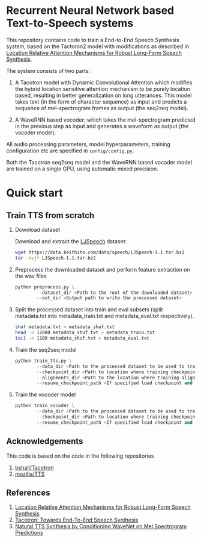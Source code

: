 # Recurrent Neural Network based Text-to-Speech systems

This repository contains code to train a End-to-End Speech Synthesis system, based on the Tactoron2 model with modifications as described in [Location Relative Attention Mechanisms for Robust Long-Form Speech Synthesis](https://arxiv.org/pdf/1910.10288.pdf).
 
The system consists of two parts:

1. A Tacotron model with Dynamic Convolutional Attention which modifies the hybrid location sensitive attention mechanism to be purely location based, resulting in better generalization on long utterances. This model takes text (in the form of character sequence) as input and predicts a sequence of mel-spectrogram frames as output (the seq2seq model).

2. A WaveRNN based vocoder; which takes the mel-spectrogram predicted in the previous step as input and generates a waveform as output (the vocoder model).

All audio processing parameters, model hyperparameters, training configuration etc are specified in `config/config.py`. 

Both the Tacotron seq2seq model and the WaveRNN based vocoder model are trained on a single GPU, using automatic mixed precision.
# Quick start

## Train TTS from scratch
1. Download dataset

    Download and extract the [LJSpeech](https://keithito.com/LJ-Speech-Dataset/) dataset:
    
    ```bash
    wget https://data.keithito.com/data/speech/LJSpeech-1.1.tar.bz2
    tar -xvjf LJSpeech-1.1.tar.bz2
    ```  

2. Preprocess the downloaded dataset and perform feature extraction on the wav files

    ```python
    python preprocess.py \
            --dataset_dir <Path to the root of the downloaded dataset> \
            --out_dir <Output path to write the processed dataset>
    ```

3. Split the processed dataset into train and eval subsets (split metadata.txt into metadata\_train.txt and metadata\_eval.txt respectively).
		
    ```bash
    shuf metadata.txt > metadata_shuf.txt
    head -n 12000 metadata_shuf.txt > metadata_train.txt
    tail -n 1100 metadata_shuf.txt > metadata_eval.txt
    ```

4. Train the seq2seq model

    ```python
    python train_tts.py \
            --data_dir <Path to the processed dataset to be used to train the model> \
            --checkpoint_dir <Path to location where training checkpoints will be saved> \
            --alignments_dir <Path to the location where training alignments will be saved> \
            --resume_checkpoint_path <If specified load checkpoint and resume training>
    ```

5. Train the vocoder model

    ```python
    python train_vocoder \
            --data_dir <Path to the processed dataset to be used to train the model> \
            --checkpoint_dir <Path to location where training checkpoints will be saved> \
            --resume_checkpoint_path <If specified load checkpoint and resume training>
    ```

## Acknowledgements

This code is based on the code in the following repositories
1. [bshall/Tacotron](https://github.com/bshall/Tacotron)
2. [mozilla/TTS](https://github.com/mozilla/TTS)

## References

1. [Location Relative Attention Mechanisms for Robust Long-Form Speech Synthesis](https://arxiv.org/pdf/1910.10288.pdf)
2. [Tacotron: Towards End-To-End Speech Synthesis](https://arxiv.org/pdf/1703.10135.pdf)
3. [Natural TTS Synthesis by Conditioning WaveNet on Mel Spectrogram Predictions](https://arxiv.org/pdf/1712.05884.pdf)

